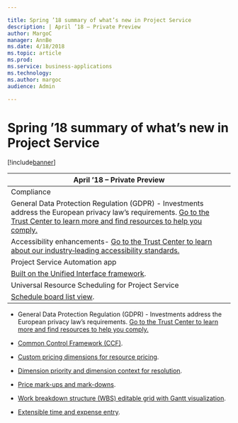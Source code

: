 ```yaml
---

title: Spring ’18 summary of what’s new in Project Service
description: | April ’18 – Private Preview                                                                                                                                                                                                                                   | |---------------------------------------------------------------------------------------------------------------------------------------------------------------------------------------------------------------------------------------------------------------| | Compliance                                                                                                                                                                                                                                                    | | General Data Protection Regulation (GDPR) - Investments address the European privacy law’s requirements.
author: MargoC
manager: AnnBe
ms.date: 4/18/2018
ms.topic: article
ms.prod: 
ms.service: business-applications
ms.technology: 
ms.author: margoc
audience: Admin

---
```

#  Spring ’18 summary of what’s new in Project Service




[!include[banner](../../includes/banner.md)]

| April ’18 – Private Preview                                                                                                                                                                                                                                   |
|---------------------------------------------------------------------------------------------------------------------------------------------------------------------------------------------------------------------------------------------------------------|
| Compliance                                                                                                                                                                                                                                                    |
| General Data Protection Regulation (GDPR) - Investments address the European privacy law’s requirements. [Go to the Trust Center to learn more and find resources to help you comply.](https://www.microsoft.com/en-us/TrustCenter/Privacy/gdpr/default.aspx) |
| Accessibility enhancements- [Go to the Trust Center to learn about our industry‑leading accessibility standards.](https://www.microsoft.com/en-us/trustcenter/compliance/accessibility)                                                                       |
| Project Service Automation app                                                                                                                                                                                                                                |
| [Built on the Unified Interface framework](project-service-app-enhancements).                                                                                                                                                                                                 |
| Universal Resource Scheduling for Project Service                                                                                                                                                                                                             |
| [Schedule board list view](universal-resource-scheduling-project-service).                                                                                                                                                                                                          |

-   General Data Protection Regulation (GDPR) - Investments address the European
    privacy law’s requirements. [Go to the Trust Center to learn more and find
    resources to help you
    comply.](https://www.microsoft.com/en-us/TrustCenter/Privacy/gdpr/default.aspx)

-   [Common Control Framework (CCF)](project-service-app-enhancements).

-   [Custom pricing dimensions for resource
    pricing](project-service-app-enhancements).

-   [Dimension priority and dimension context for
    resolution](project-service-app-enhancements).

-   [Price mark-ups and mark-downs](_Price_mark-ups_and).

-   [Work breakdown structure (WBS) editable grid with Gantt
    visualization](project-service-app-enhancements).

-   [Extensible time and expense entry](project-service-app-enhancements).
